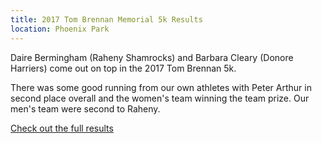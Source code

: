 ```yaml
---
title: 2017 Tom Brennan Memorial 5k Results
location: Phoenix Park
---
```


Daire Bermingham (Raheny Shamrocks)  and Barbara Cleary (Donore Harriers) come out on top in the 2017 Tom Brennan 5k.

There was some good running from our own athletes with Peter Arthur in second
place overall and the women's team winning the team prize. Our men's team were
second to Raheny.

[Check out the full results](/races/2017-01-01-tom-brennan/)
